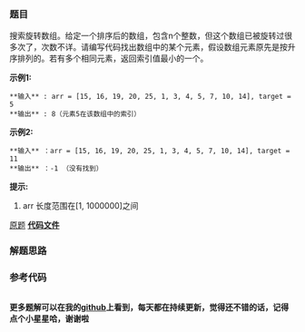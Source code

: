 ### 题目
搜索旋转数组。给定一个排序后的数组，包含n个整数，但这个数组已被旋转过很多次了，次数不详。请编写代码找出数组中的某个元素，假设数组元素原先是按升序排列的。若有多个相同元素，返回索引值最小的一个。

**示例1:**

    
    
    **输入** : arr = [15, 16, 19, 20, 25, 1, 3, 4, 5, 7, 10, 14], target = 5
    **输出** : 8（元素5在该数组中的索引）
    

**示例2:**

    
    
    **输入** ：arr = [15, 16, 19, 20, 25, 1, 3, 4, 5, 7, 10, 14], target = 11
    **输出** ：-1 （没有找到）
    

**提示:**

  1. arr 长度范围在[1, 1000000]之间

[原题](https://leetcode-cn.com/problems/search-rotate-array-lcci/)    **[代码文件]()**


### 解题思路




### 参考代码

```go


```




**更多题解可以在我的[github](https://github.com/LZH139/leetcode_Go)上看到，每天都在持续更新，觉得还不错的话，记得点个小星星哈，谢谢啦**
